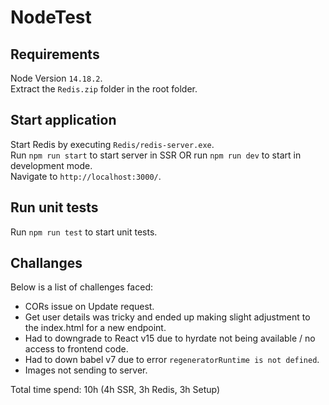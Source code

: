 # NodeTest

## Requirements
Node Version `14.18.2`.<br />
Extract the `Redis.zip` folder in the root folder.<br />

## Start application 
Start Redis by executing `Redis/redis-server.exe`.<br />
Run `npm run start` to start server in SSR OR run `npm run dev` to start in development mode.<br />
Navigate to `http://localhost:3000/`.<br />

## Run unit tests
Run `npm run test` to start unit tests.

## Challanges
Below is a list of challenges faced:
* CORs issue on Update request.
* Get user details was tricky and ended up making slight adjustment to the index.html for a new endpoint.
* Had to downgrade to React v15 due to hyrdate not being available / no access to frontend code. 
* Had to down babel v7 due to error `regeneratorRuntime is not defined`. 
* Images not sending to server.

Total time spend: 10h (4h SSR, 3h Redis, 3h Setup)
